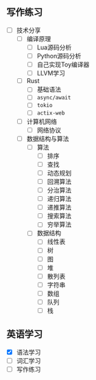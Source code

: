
## 写作练习

- [ ] 技术分享
  - [ ] 编译原理
    - [ ] Lua源码分析
    - [ ] Python源码分析
    - [ ] 自己实现Toy编译器
    - [ ] LLVM学习
  - [ ] Rust
    - [ ] 基础语法
    - [ ] `async/await`
    - [ ] `tokio`
    - [ ] `actix-web`
  - [ ] 计算机网络
    - [ ] 网络协议
  - [ ] 数据结构与算法
    - [ ] 算法
      - [ ] 排序
      - [ ] 查找
      - [ ] 动态规划
      - [ ] 回溯算法
      - [ ] 分治算法
      - [ ] 递归算法
      - [ ] 递推算法
      - [ ] 搜索算法
      - [ ] 穷举算法
    - [ ] 数据结构
      - [ ] 线性表
      - [ ] 树
      - [ ] 图
      - [ ] 堆
      - [ ] 散列表
      - [ ] 字符串
      - [ ] 数组
      - [ ] 队列
      - [ ] 栈

## 英语学习

- [x] 语法学习
- [ ] 词汇学习
- [ ] 写作练习
